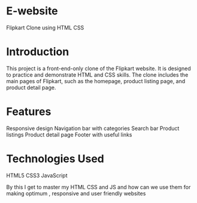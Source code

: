 # E-website
Flipkart Clone using HTML CSS 

# Introduction
This project is a front-end-only clone of the Flipkart website. It is designed to practice and demonstrate HTML and CSS skills. The clone includes the main pages of Flipkart, such as the homepage, product listing page, and product detail page.

# Features
Responsive design
Navigation bar with categories
Search bar
Product listings
Product detail page
Footer with useful links

# Technologies Used
HTML5
CSS3
JavaScript

By this I get to master my HTML CSS and JS and how can we use them for making optimum , responsive and user friendly websites
